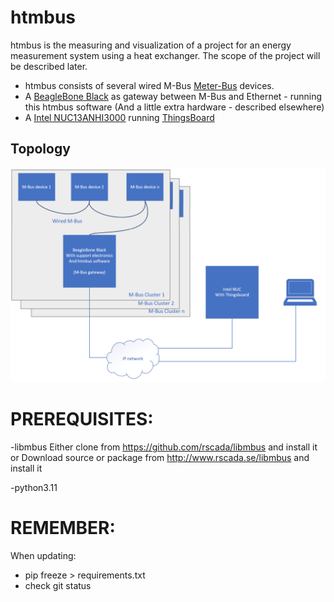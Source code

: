 # htmbus
htmbus is the measuring and visualization of a project for an energy measurement system using a heat exchanger. The scope of the project will be described later.

- htmbus consists of several wired M-Bus [Meter-Bus](https://m-bus.com/) devices.
- A [BeagleBone Black](https://www.beagleboard.org/boards/beaglebone-black) as gateway between M-Bus and Ethernet - running this htmbus software (And a little extra hardware - described elsewhere)
- A [Intel NUC13ANHI3000](https://www.intel.com/content/dam/support/us/en/documents/intel-nuc/NUC13AN_TechProdSpec.pdf) running [ThingsBoard](https://thingsboard.io/)
## Topology
![Topology view of project](/docs/pics/htmbus_topology.png)




PREREQUISITES:
==============

-libmbus
 Either clone from https://github.com/rscada/libmbus and install it
  or
 Download source or package from http://www.rscada.se/libmbus and install it


 -python3.11



 REMEMBER:
 =========

 When updating:
  - pip freeze > requirements.txt
  - check git status



